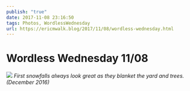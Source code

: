 ```yaml
---
publish: "true"
date: 2017-11-08 23:16:50
tags: Photos, WordlessWednesday
url: https://ericmwalk.blog/2017/11/08/wordless-wednesday.html
---
```


# Wordless Wednesday 11/08

![](https://ericmwalk.blog/uploads/2022/e021e5c93b.jpg)
*First snowfalls always look great as they blanket the yard and trees. (December 2016)*
